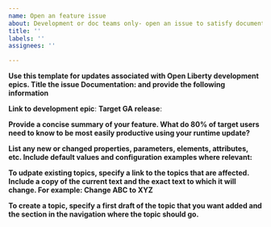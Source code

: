 ```yaml
---
name: Open an feature issue
about: Development or doc teams only- open an issue to satisfy documentation requirements for an Open Liberty feature epic
title: ''
labels: ''
assignees: ''

---
```


**Use this template for updates associated with Open Liberty development epics. Title the issue Documentation:<Development epic name> and provide the following information**


**Link to development epic**:
**Target GA release**:

**Provide a concise summary of your feature. What do 80% of target users need to know to be most easily productive using your runtime update?**




**List any new or changed properties, parameters, elements, attributes, etc. Include default values and configuration examples where relevant:**




**To udpate existing topics, specify a link to the topics that are affected.  Include a copy of the current text and the exact text to which it will change. For example: Change ABC to XYZ**







**To create a topic, specify a first draft of the topic that you want added and the section in the navigation where the topic should go.**
